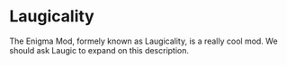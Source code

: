 # Laugicality
The Enigma Mod, formely known as Laugicality, is a really cool mod. We should ask Laugic to expand on this description.
